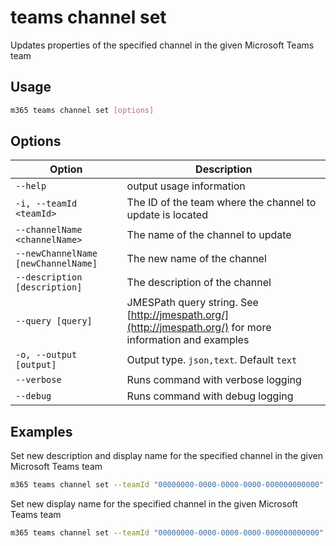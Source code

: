 # teams channel set

Updates properties of the specified channel in the given Microsoft Teams team

## Usage

```sh
m365 teams channel set [options]
```

## Options

Option|Description
------|-----------
`--help`| output usage information
`-i, --teamId <teamId>`|The ID of the team where the channel to update is located
`--channelName <channelName>`|The name of the channel to update
`--newChannelName [newChannelName]`|The new name of the channel
`--description [description]`|The description of the channel
`--query [query]`|JMESPath query string. See [http://jmespath.org/](http://jmespath.org/) for more information and examples
`-o, --output [output]`|Output type. `json,text`. Default `text`
`--verbose`|Runs command with verbose logging
`--debug`|Runs command with debug logging

## Examples
  
Set new description and display name for the specified channel in the given Microsoft Teams team

```sh
m365 teams channel set --teamId "00000000-0000-0000-0000-000000000000" --channelName Reviews --newChannelName Projects --description "Channel for new projects"
```

Set new display name for the specified channel in the given Microsoft Teams team

```sh
m365 teams channel set --teamId "00000000-0000-0000-0000-000000000000" --channelName Reviews --newChannelName Projects
```